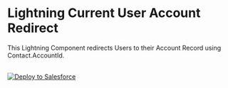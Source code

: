 # Lightning Current User Account Redirect

This Lightning Component redirects Users to their Account Record using Contact.AccountId.

<br/>

<a href="https://githubsfdeploy.herokuapp.com?owner=tiaanswart&repo=LightningCurrentUserAccountRedirect&ref=master">
  <img alt="Deploy to Salesforce"
       src="https://raw.githubusercontent.com/afawcett/githubsfdeploy/master/deploy.png">
</a>
